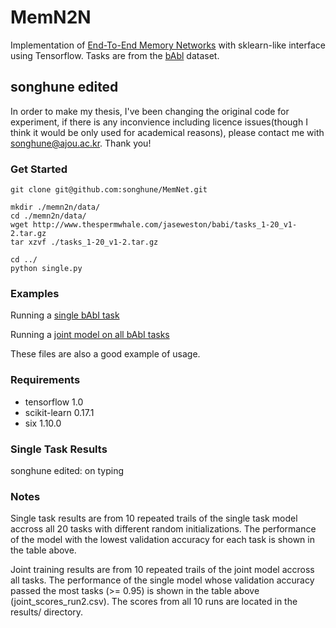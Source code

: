 # MemN2N

Implementation of [End-To-End Memory Networks](http://arxiv.org/abs/1503.08895) with sklearn-like interface using Tensorflow. Tasks are from the [bAbl](http://arxiv.org/abs/1502.05698) dataset.

## songhune edited

In order to make my thesis, I've been changing the original code for experiment, if there is any inconvience including licence issues(though I think it would be only used for academical reasons), please contact me with songhune@ajou.ac.kr. Thank you!

### Get Started

```
git clone git@github.com:songhune/MemNet.git

mkdir ./memn2n/data/
cd ./memn2n/data/
wget http://www.thespermwhale.com/jaseweston/babi/tasks_1-20_v1-2.tar.gz
tar xzvf ./tasks_1-20_v1-2.tar.gz

cd ../
python single.py
```

### Examples

Running a [single bAbI task](./single.py)

Running a [joint model on all bAbI tasks](./joint.py)

These files are also a good example of usage.

### Requirements

* tensorflow 1.0
* scikit-learn 0.17.1
* six 1.10.0

### Single Task Results
songhune edited: on typing


### Notes

Single task results are from 10 repeated trails of the single task model accross all 20 tasks with different random initializations. The performance of the model with the lowest validation accuracy for each task is shown in the table above.

Joint training results are from 10 repeated trails of the joint model accross all tasks. The performance of the single model whose validation accuracy passed the most tasks (>= 0.95) is shown in the table above (joint_scores_run2.csv). The scores from all 10 runs are located in the results/ directory.
